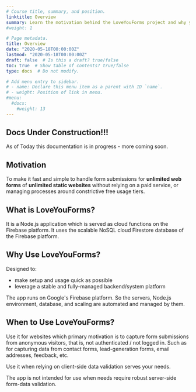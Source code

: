 ```yaml
---
# Course title, summary, and position.
linktitle: Overview
summary: Learn the motivation behind the LoveYouForms project and why you may want to use it.
#weight: 1

# Page metadata.
title: Overview
date: "2020-05-18T00:00:00Z"
lastmod: "2020-05-18T00:00:00Z"
draft: false  # Is this a draft? true/false
toc: true  # Show table of contents? true/false
type: docs  # Do not modify.

# Add menu entry to sidebar.
# - name: Declare this menu item as a parent with ID `name`.
# - weight: Position of link in menu.
#menu:
  #docs:
    #weight: 13
---
```


## Docs Under Construction!!!

As of Today this documentation is in progress - more coming soon.

## Motivation

To make it fast and simple to handle form submissions for **unlimited web forms** of **unlimited static websites** without relying on a paid service, or managing processes around constrictive free usage tiers.

## What is LoveYouForms?

It is a Node.js application which is served as cloud functions on the Firebase platform. It uses the scalable NoSQL cloud Firestore database of the Firebase platform.

## Why Use LoveYouForms?

Designed to:
* make setup and usage quick as possible
* leverage a stable and fully-managed backend/system platform

The app runs on Google's Firebase platform. So the servers, Node.js environment, database, and scaling are automated and managed by them.

## When to Use LoveYouForms?

Use it for websites which primary motivation is to capture form submissions from anonymous visitors, that is, not authenticated / not logged in. Such as for capturing data from contact forms, lead-generation forms, email addresses, feedback, etc.

Use it when relying on client-side data validation serves your needs. 

The app is not intended for use when needs require robust server-side form-data validation.
